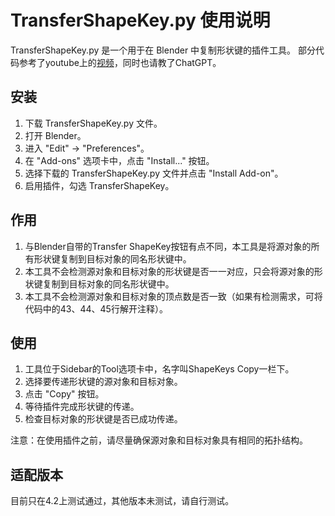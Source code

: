 # TransferShapeKey.py 使用说明

TransferShapeKey.py 是一个用于在 Blender 中复制形状键的插件工具。
部分代码参考了youtube上的[视频](https://www.youtube.com/watch?v=Q13pBes8Wfc&t=31s)，同时也请教了ChatGPT。

## 安装

1. 下载 TransferShapeKey.py 文件。
2. 打开 Blender。
3. 进入 "Edit" -> "Preferences"。
4. 在 "Add-ons" 选项卡中，点击 "Install..." 按钮。
5. 选择下载的 TransferShapeKey.py 文件并点击 "Install Add-on"。
6. 启用插件，勾选 TransferShapeKey。

## 作用

1. 与Blender自带的Transfer ShapeKey按钮有点不同，本工具是将源对象的所有形状键复制到目标对象的同名形状键中。
2. 本工具不会检测源对象和目标对象的形状键是否一一对应，只会将源对象的形状键复制到目标对象的同名形状键中。
3. 本工具不会检测源对象和目标对象的顶点数是否一致（如果有检测需求，可将代码中的43、44、45行解开注释）。

## 使用

1. 工具位于Sidebar的Tool选项卡中，名字叫ShapeKeys Copy一栏下。
2. 选择要传递形状键的源对象和目标对象。
3. 点击 "Copy" 按钮。
4. 等待插件完成形状键的传递。
5. 检查目标对象的形状键是否已成功传递。

注意：在使用插件之前，请尽量确保源对象和目标对象具有相同的拓扑结构。

## 适配版本
目前只在4.2上测试通过，其他版本未测试，请自行测试。


